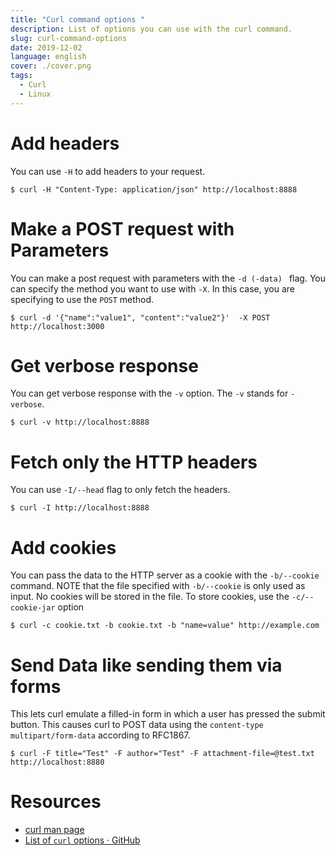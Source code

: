 ```yaml
---
title: "Curl command options "
description: List of options you can use with the curl command.
slug: curl-command-options
date: 2019-12-02
language: english
cover: ./cover.png
tags: 
  - Curl
  - Linux
---
```

# Add headers
You can use `-H` to add headers to your request.

```
$ curl -H "Content-Type: application/json" http://localhost:8888
```

# Make a POST request with Parameters
You can make a post request with parameters with the `-d (-data) ` flag.
You can specify the method you want to use with `-X`. In this case, you are specifying to use the `POST` method.

```
$ curl -d '{"name":"value1", "content":"value2"}'  -X POST http://localhost:3000
```

# Get verbose response 
You can get verbose response with the `-v` option. The `-v` stands for `-verbose`. 

```
$ curl -v http://localhost:8888
```

# Fetch only the HTTP headers

You can use `-I/--head` flag to only fetch the headers.

```
$ curl -I http://localhost:8888
```

# Add cookies

You can pass the data to the HTTP server as a cookie with the `-b/--cookie` command.
NOTE that the file specified with `-b/--cookie` is only used as input. No cookies will be stored in the file. To store cookies, use the `-c/--cookie-jar` option 

```
$ curl -c cookie.txt -b cookie.txt -b "name=value" http://example.com
```

# Send Data like sending them via forms
This lets curl emulate a filled-in form in which a user has pressed the submit button. This causes curl to POST data using the `content-type multipart/form-data` according to RFC1867. 

```
$ curl -F title="Test" -F author="Test" -F attachment-file=@test.txt http://localhost:8880
```

# Resources
- [curl man page](http://www.mit.edu/afs.new/sipb/user/ssen/src/curl-7.11.1/docs/curl.html)
- [List of `curl` options · GitHub](https://gist.github.com/eneko/dc2d8edd9a4b25c5b0725dd123f98b10)
